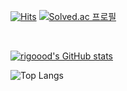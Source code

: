 [![Hits](https://hits.seeyoufarm.com/api/count/incr/badge.svg?url=https%3A%2F%2Fgithub.com%2Frigoood%2Fhit-counter&count_bg=%23DDAA83&title_bg=%238B8178&icon=&icon_color=%23E7E7E7&title=VISIT&edge_flat=false)](https://hits.seeyoufarm.com) [![Solved.ac
프로필](http://mazassumnida.wtf/api/mini/generate_badge?boj=dw05131)](https://solved.ac/dw05131)


<!-- 
[![Solved.ac
프로필](http://mazassumnida.wtf/api/generate_badge?boj=dw05131)](https://solved.ac/dw05131)
[![Solved.ac Profile](http://mazassumnida.wtf/api/v2/generate_badge?boj=dw05131)](https://solved.ac/dw05131/)
[![Solved.ac Profile](http://mazassumnida.wtf/api/v2/generate_badge?boj=dnce)](https://solved.ac/dnce/) -->

<br>

[![rigoood's GitHub stats](https://github-readme-stats.vercel.app/api?username=rigoood&show_icons=true&theme=onedark)](https://github.com/anuraghazra/github-readme-stats)
<br>

![Top Langs](https://github-readme-stats.vercel.app/api/top-langs/?username=rigoood&layout=compact&theme=dark) 

<!-- <img src="https://img.shields.io/badge/표시할이름-색상?style=for-the-badge&logo=기술스택아이콘&logoColor=white"> -->
<!--
<div align=center> 
<img src="https://img.shields.io/badge/python-3776AB?style=for-the-badge&logo=python&logoColor=white">
<img src="https://img.shields.io/badge/java-007396?style=for-the-badge&logo=java&logoColor=white">
<img src="https://img.shields.io/badge/django-092E20?style=for-the-badge&logo=django&logoColor=white">
<br>
<img src="https://img.shields.io/badge/html5-E34F26?style=for-the-badge&logo=html5&logoColor=white">
<img src="https://img.shields.io/badge/css-1572B6?style=for-the-badge&logo=css3&logoColor=white"> 
<img src="https://img.shields.io/badge/javascript-F7DF1E?style=for-the-badge&logo=javascript&logoColor=black">
<br>
<img src="https://img.shields.io/badge/react-61DAFB?style=for-the-badge&logo=react&logoColor=black"> 
<img src="https://img.shields.io/badge/bootstrap-7952B3?style=for-the-badge&logo=bootstrap&logoColor=white">
<br>
<img src="https://img.shields.io/badge/github-181717?style=for-the-badge&logo=github&logoColor=white">
<img src="https://img.shields.io/badge/git-F05032?style=for-the-badge&logo=git&logoColor=white">
</div>
-->

<!--
**rigoood/rigoood** is a ✨ _special_ ✨ repository because its `README.md` (this file) appears on your GitHub profile.

Here are some ideas to get you started:

- 🔭 I’m currently working on ...
- 🌱 I’m currently learning ...
- 👯 I’m looking to collaborate on ...
- 🤔 I’m looking for help with ...
- 💬 Ask me about ...
- 📫 How to reach me: ...
- 😄 Pronouns: ...
- ⚡ Fun fact: ...
-->

